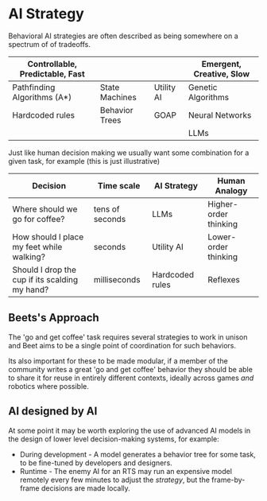 # AI Strategy

Behavioral AI strategies are often described as being somewhere on a spectrum of of tradeoffs.

| Controllable, Predictable, Fast |                |            | Emergent, Creative, Slow |
| ------------------------------- | -------------- | ---------- | ------------------------ |
| Pathfinding Algorithms (A*)     | State Machines | Utility AI | Genetic Algorithms       |
| Hardcoded rules                 | Behavior Trees | GOAP       | Neural Networks          |
|                                 |                |            | LLMs                     |


Just like human decision making we usually want some combination for a given task, for example (this is just illustrative)

| Decision                                       | Time scale      | AI Strategy     | Human Analogy         |
| ---------------------------------------------- | --------------- | --------------- | --------------------- |
| Where should we go for coffee?                 | tens of seconds | LLMs            | Higher-order thinking |
| How should I place my feet while walking?      | seconds         | Utility AI      | Lower-order thinking  |
| Should I drop the cup if its scalding my hand? | milliseconds    | Hardcoded rules | Reflexes              |

## Beets's Approach

The 'go and get coffee' task requires several strategies to work in unison and Beet aims to be a single point of coordination for such behaviors. 

Its also important for these to be made modular, if a member of the community writes a great 'go and get coffee' behavior they should be able to share it for reuse in entirely different contexts, ideally across games *and* robotics where possible.

## AI designed by AI

At some point it may be worth exploring the use of advanced AI models in the design of lower level decision-making systems, for example:
- During development - A model generates a behavior tree for some task, to be fine-tuned by developers and designers.
- Runtime - The enemy AI for an RTS may run an expensive model remotely every few minutes to adjust the *strategy*, but the frame-by-frame decisions are made locally.